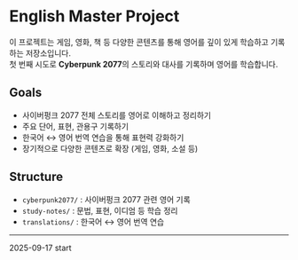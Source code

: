 # English Master Project

이 프로젝트는 게임, 영화, 책 등 다양한 콘텐츠를 통해 영어를 깊이 있게 학습하고 기록하는 저장소입니다.  
첫 번째 시도로 **Cyberpunk 2077**의 스토리와 대사를 기록하며 영어를 학습합니다.

## Goals
- 사이버펑크 2077 전체 스토리를 영어로 이해하고 정리하기
- 주요 단어, 표현, 관용구 기록하기
- 한국어 ↔ 영어 번역 연습을 통해 표현력 강화하기
- 장기적으로 다양한 콘텐츠로 확장 (게임, 영화, 소설 등)

## Structure
- `cyberpunk2077/` : 사이버펑크 2077 관련 영어 기록
- `study-notes/` : 문법, 표현, 이디엄 등 학습 정리
- `translations/` : 한국어 ↔ 영어 번역 연습

---

2025-09-17 start